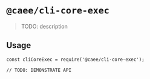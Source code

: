 # `@caee/cli-core-exec`

> TODO: description

## Usage

```
const cliCoreExec = require('@caee/cli-core-exec');

// TODO: DEMONSTRATE API
```
